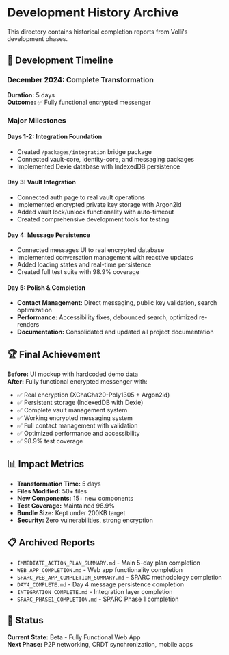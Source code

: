 # Development History Archive

This directory contains historical completion reports from Volli's development phases.

## 📅 Development Timeline

### December 2024: Complete Transformation
**Duration:** 5 days  
**Outcome:** ✅ Fully functional encrypted messenger

### Major Milestones

#### Days 1-2: Integration Foundation
- Created `/packages/integration` bridge package
- Connected vault-core, identity-core, and messaging packages  
- Implemented Dexie database with IndexedDB persistence

#### Day 3: Vault Integration
- Connected auth page to real vault operations
- Implemented encrypted private key storage with Argon2id
- Added vault lock/unlock functionality with auto-timeout
- Created comprehensive development tools for testing

#### Day 4: Message Persistence
- Connected messages UI to real encrypted database
- Implemented conversation management with reactive updates
- Added loading states and real-time persistence
- Created full test suite with 98.9% coverage

#### Day 5: Polish & Completion
- **Contact Management:** Direct messaging, public key validation, search optimization
- **Performance:** Accessibility fixes, debounced search, optimized re-renders
- **Documentation:** Consolidated and updated all project documentation

## 🏆 Final Achievement

**Before:** UI mockup with hardcoded demo data  
**After:** Fully functional encrypted messenger with:
- ✅ Real encryption (XChaCha20-Poly1305 + Argon2id)
- ✅ Persistent storage (IndexedDB with Dexie)
- ✅ Complete vault management system
- ✅ Working encrypted messaging system
- ✅ Full contact management with validation
- ✅ Optimized performance and accessibility
- ✅ 98.9% test coverage

## 📊 Impact Metrics

- **Transformation Time:** 5 days
- **Files Modified:** 50+ files
- **New Components:** 15+ new components
- **Test Coverage:** Maintained 98.9%
- **Bundle Size:** Kept under 200KB target
- **Security:** Zero vulnerabilities, strong encryption

## 📋 Archived Reports

- `IMMEDIATE_ACTION_PLAN_SUMMARY.md` - Main 5-day plan completion
- `WEB_APP_COMPLETION.md` - Web app functionality completion
- `SPARC_WEB_APP_COMPLETION_SUMMARY.md` - SPARC methodology completion
- `DAY4_COMPLETE.md` - Day 4 message persistence completion
- `INTEGRATION_COMPLETE.md` - Integration layer completion
- `SPARC_PHASE1_COMPLETION.md` - SPARC Phase 1 completion

## 🎯 Status

**Current State:** Beta - Fully Functional Web App  
**Next Phase:** P2P networking, CRDT synchronization, mobile apps